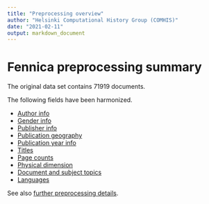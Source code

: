 ```yaml
---
title: "Preprocessing overview"
author: "Helsinki Computational History Group (COMHIS)"
date: "2021-02-11"
output: markdown_document
---
```




# Fennica preprocessing summary

The original data set contains 71919 documents.

The following fields have been harmonized.

  * [Author info](author.md)
  * [Gender info](gender.md)
  * [Publisher info](publisher.md)
  * [Publication geography](publicationplace.md)
  * [Publication year info](publicationyear.md)
  * [Titles](title.md)  
  * [Page counts](pagecount.md)
  * [Physical dimension](dimension.md)    
  * [Document and subject topics](topic.md)
  * [Languages](language.md)

See also [further preprocessing details](details.Rmd).

